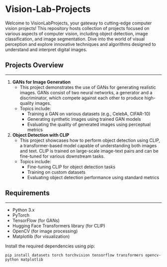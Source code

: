 # Vision-Lab-Projects

Welcome to VisionLabProjects, your gateway to cutting-edge computer vision projects! 
This repository hosts collection of projects focused on various aspects of computer vision, including object detection, image classification, and image segmentation. Dive into the world of visual perception and explore innovative techniques and algorithms designed to understand and interpret digital images. 


## Projects Overview
-----------------

1.  **GANs for Image Generation**
    *   This project demonstrates the use of GANs for generating realistic images. GANs consist of two neural networks, a generator and a discriminator, which compete against each other to produce high-quality images.
    *   Topics include:
        *   Training a GAN on various datasets (e.g., CelebA, CIFAR-10)
        *   Generating synthetic images using trained GAN models
        *   Evaluating the quality of generated images using perceptual metrics
2.  **Object Detection with CLIP**
    *   This project showcases how to perform object detection using CLIP, a transformer-based model capable of understanding both images and text. CLIP is trained on large-scale image-text pairs and can be fine-tuned for various downstream tasks.
    *   Topics include:
        *   Fine-tuning CLIP for object detection tasks
        *   Training on custom datasets
        *   Evaluating object detection performance using standard metrics

## Requirements
------------

*   Python 3.x
*   PyTorch
*   TensorFlow (for GANs)
*   Hugging Face Transformers library (for CLIP)
*   OpenCV (for image processing)
*   Matplotlib (for visualization)

Install the required dependencies using pip:

```
pip install datasets torch torchvision tensorflow transformers opencv-python matplotlib
```



